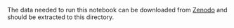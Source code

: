 The data needed to run this notebook can be downloaded from [Zenodo](https://zenodo.org/record/7486851/files/test_results_on_synthetic_data.tar.gz?download=1) and should be extracted to this directory.<br>
